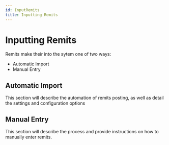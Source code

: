 ```yaml
---
id: InputRemits
title: Inputting Remits
---
```


# **Inputting Remits**
Remits make their into the sytem one of two ways:
* Automatic Import
* Manual Entry

## Automatic Import
This section will describe the automation of remits posting, as well as detail the settings and configuration options

## Manual Entry
This section will describe the process and provide instructions on how to manually enter remits.